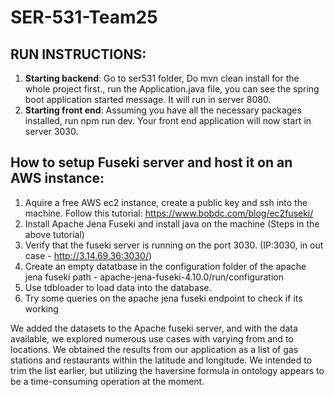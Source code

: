 # SER-531-Team25
## RUN INSTRUCTIONS:
1. <b>Starting backend</b>: Go to ser531 folder, Do mvn clean install for the whole project first., run the Application.java file, you can see the spring boot application started message. It will run in server 8080.
1. <b>Starting front end</b>: Assuming you have all the necessary packages installed, run npm run dev. Your front end application will now start in server 3030.

## How to setup Fuseki server and host it on an AWS instance:

1. Aquire a free AWS ec2 instance, create a public key and ssh into the machine. Follow this tutorial: https://www.bobdc.com/blog/ec2fuseki/
2. Install Apache Jena Fuseki and install java on the machine (Steps in the above tutorial)
3. Verify that the fuseki server is running on the port 3030. (IP:3030, in out case - http://3.14.69.36:3030/)
4. Create an empty datatbase in the configuration folder of the apache jena fuseki path - apache-jena-fuseki-4.10.0/run/configuration
5. Use tdbloader to load data into the database.
6. Try some queries on the apache jena fuseki endpoint to check if its working

We added the datasets to the Apache fuseki server, and with the data available, we explored numerous use cases with varying from and to locations. We obtained the results from our application as a list of gas stations and restaurants within the latitude and longitude. We intended to trim the list earlier, but utilizing the haversine formula in ontology appears to be a time-consuming operation at the moment. 



